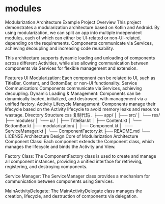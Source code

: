 # modules
 Modularization Architecture Example
Project Overview
This project demonstrates a modularization architecture based on Kotlin and Android. By using modularization, we can split an app into multiple independent modules, each of which can either be UI-related or non-UI-related, depending on the requirements. Components communicate via Services, achieving decoupling and increasing code reusability.

This architecture supports dynamic loading and unloading of components across different Activities, while also allowing communication between components via Services for flexible management and extension.

Features
UI Modularization: Each component can be related to UI, such as TitleBar, Content, and BottomBar, or non-UI functionality.
Service Communication: Components communicate via Services, achieving decoupling.
Dynamic Loading & Management: Components can be dynamically loaded, initialized, and destroyed, with management via a unified factory.
Activity Lifecycle Management: Components manage their lifecycle based on the Activity lifecycle to avoid memory leaks and resource wastage.
Directory Structure
css
复制代码
.
├── app/
│   ├── src/
│   └── res/
├── modules/
│   └── ui/
│       ├── TitleBar.kt
│       ├── Content.kt
│       └── BottomBar.kt
├── modularization/
│   ├── Component.kt
│   ├── ServiceManager.kt
│   └── ComponentFactory.kt
├── README.md
└── LICENSE
Architecture Design
Core of Modularization Architecture
Component Class: Each component extends the Component class, which manages the lifecycle and binds the Activity and View.

Factory Class: The ComponentFactory class is used to create and manage all component instances, providing a unified interface for retrieving, registering, and destroying components.

Service Manager: The ServiceManager class provides a mechanism for communication between components using Services.

MainActivityDelegate: The MainActivityDelegate class manages the creation, lifecycle, and destruction of components via delegation.
